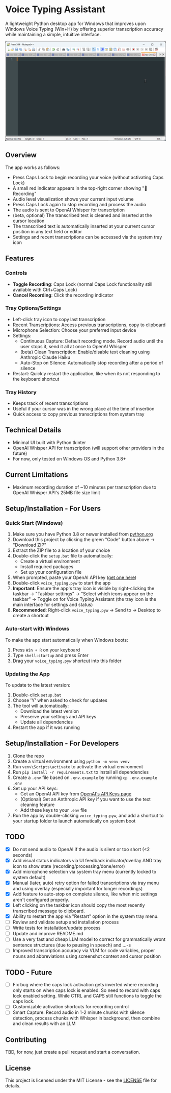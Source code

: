 # Voice Typing Assistant

A lightweight Python desktop app for Windows that improves upon Windows Voice Typing (Win+H) by offering superior transcription accuracy while maintaining a simple, intuitive interface.

![Voice Typing Demo](voice-typing-demo.gif)

## Overview

The app works as follows:
- Press Caps Lock to begin recording your voice (without activating Caps Lock)
- A small red indicator appears in the top-right corner showing "🎤 Recording"
- Audio level visualization shows your current input volume
- Press Caps Lock again to stop recording and process the audio
- The audio is sent to OpenAI Whisper for transcription
- (beta, optional) The transcribed text is cleaned and inserted at the cursor location
- The transcribed text is automatically inserted at your current cursor position in any text field or editor
- Settings and recent transcriptions can be accessed via the system tray icon

## Features

### Controls
- **Toggle Recording**: Caps Lock (normal Caps Lock functionality still available with Ctrl+Caps Lock)
- **Cancel Recording**: Click the recording indicator

### Tray Options/Settings
- Left-click tray icon to copy last transcription
- Recent Transcriptions: Access previous transcriptions, copy to clipboard
- Microphone Selection: Choose your preferred input device
- Settings:
  - Continuous Capture: Default recording mode. Record audio until the user stops it, send it all at once to OpenAI Whisper
  - (beta) Clean Transcription: Enable/disable text cleaning using Anthropic Claude Haiku
  - Auto-Stop on Silence: Automatically stop recording after a period of silence
- Restart: Quickly restart the application, like when its not responding to the keyboard shortcut

### Tray History
- Keeps track of recent transcriptions
- Useful if your cursor was in the wrong place at the time of insertion
- Quick access to copy previous transcriptions from system tray

## Technical Details
- Minimal UI built with Python tkinter
- OpenAI Whisper API for transcription (will support other providers in the future)
- For now, only tested on Windows OS and Python 3.8+

## Current Limitations
- Maximum recording duration of ~10 minutes per transcription due to OpenAI Whisper API's 25MB file size limit

## Setup/Installation - For Users

### Quick Start (Windows)
1. Make sure you have Python 3.8 or newer installed from [python.org](https://python.org)
2. Download this project by clicking the green "Code" button above → "Download ZIP"
3. Extract the ZIP file to a location of your choice
4. Double-click the `setup.bat` file to automatically:
   - Create a virtual environment
   - Install required packages
   - Set up your configuration file
5. When prompted, paste your OpenAI API key ([get one here](https://platform.openai.com/api-keys))
6. Double-click `voice_typing.pyw` to start the app
7. **Important**: Ensure the app's tray icon is visible by right-clicking the taskbar → "Taskbar settings" → "Select which icons appear on the taskbar" → Toggle on for Voice Typing Assistant (the tray icon is the main interface for settings and status)
8. **Recommended**: Right-click `voice_typing.pyw` → Send to → Desktop to create a shortcut

### Auto-start with Windows
To make the app start automatically when Windows boots:
1. Press `Win + R` on your keyboard
2. Type `shell:startup` and press Enter
3. Drag your `voice_typing.pyw` shortcut into this folder

### Updating the App
To update to the latest version:
1. Double-click `setup.bat`
2. Choose 'Y' when asked to check for updates
3. The tool will automatically:
   - Download the latest version
   - Preserve your settings and API keys
   - Update all dependencies
4. Restart the app if it was running

## Setup/Installation - For Developers

1. Clone the repo
2. Create a virtual environment using `python -m venv venv`
3. Run `venv\Scripts\activate` to activate the virtual environment
4. Run `pip install -r requirements.txt` to install all dependencies
5. Create a `.env` file based on `.env.example` by running `cp .env.example .env`
6. Set up your API keys:
   - Get an OpenAI API key from [OpenAI's API Keys page](https://platform.openai.com/api-keys)
   - (Optional) Get an Anthropic API key if you want to use the text cleaning feature
   - Add these keys to your `.env` file
7. Run the app by double-clicking `voice_typing.pyw`, and add a shortcut to your startup folder to launch automatically on system boot

## TODO
- [x] Do not send audio to OpenAI if the audio is silent or too short (<2 seconds)
- [x] Add visual status indicators via UI feedback indicator/overlay AND tray icon to show state (recording/processing/done/error)
- [x] Add microphone selection via system tray menu (currently locked to system default)
- [x] Manual (later, auto) retry option for failed transcriptions via tray menu and using overlay (especially important for longer recordings)
- [x] Add feature to auto-stop on complete silence, like when mic settings aren't configured properly.
- [x] Left clicking on the taskbar icon should copy the most recently transcribed message to clipboard.
- [x] Ability to restart the app via "Restart" option in the system tray menu.
- [ ] Review and validate setup and installation process
- [ ] Write tests for installation/update process
- [ ] Update and improve README.md
- [ ] Use a very fast and cheap LLM model to correct for grammatically wront sentence structures (due to pausing in speech) and ...-s
- [ ] Improved transcription accuracy via VLM for code variables, proper nouns and abbreviations using screenshot context and cursor position

## TODO - Future
- [ ] Fix bug where the caps lock activation gets inverted where recording only starts on when caps lock is enabled. So need to record with caps lock enabled setting. While CTRL and CAPS still functions to toggle the caps lock.
- [ ] Customizable activation shortcuts for recording control
- [ ] Smart Capture: Record audio in 1-2 minute chunks with silence detection, process chunks with Whisper in background, then combine and clean results with an LLM

## Contributing

TBD, for now, just create a pull request and start a conversation.

## License

This project is licensed under the MIT License - see the [LICENSE](LICENSE) file for details.